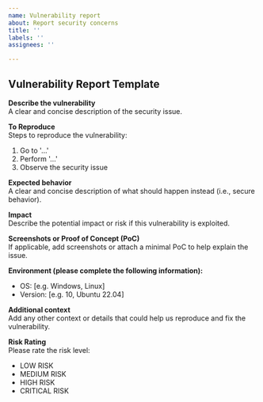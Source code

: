 ```yaml
---
name: Vulnerability report
about: Report security concerns
title: ''
labels: ''
assignees: ''

---
```


## Vulnerability Report Template

**Describe the vulnerability**  
A clear and concise description of the security issue.

**To Reproduce**  
Steps to reproduce the vulnerability:
1. Go to '...'
2. Perform '...'
3. Observe the security issue

**Expected behavior**  
A clear and concise description of what should happen instead (i.e., secure behavior).

**Impact**  
Describe the potential impact or risk if this vulnerability is exploited.

**Screenshots or Proof of Concept (PoC)**  
If applicable, add screenshots or attach a minimal PoC to help explain the issue.

**Environment (please complete the following information):**  
 - OS: [e.g. Windows, Linux]  
 - Version: [e.g. 10, Ubuntu 22.04]  

**Additional context**  
Add any other context or details that could help us reproduce and fix the vulnerability.

**Risk Rating**  
Please rate the risk level:  
- LOW RISK  
- MEDIUM RISK  
- HIGH RISK  
- CRITICAL RISK
